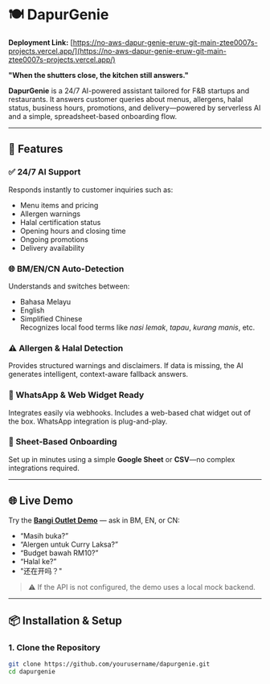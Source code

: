 # 🍽️ DapurGenie 

**Deployment Link:** [https://no-aws-dapur-genie-eruw-git-main-ztee0007s-projects.vercel.app/](https://no-aws-dapur-genie-eruw-git-main-ztee0007s-projects.vercel.app/)

**"When the shutters close, the kitchen still answers."**

**DapurGenie** is a 24/7 AI-powered assistant tailored for F&B startups and restaurants. It answers customer queries about menus, allergens, halal status, business hours, promotions, and delivery—powered by serverless AI and a simple, spreadsheet-based onboarding flow.

---

## 🚀 Features

### ✅ 24/7 AI Support  
Responds instantly to customer inquiries such as:
- Menu items and pricing
- Allergen warnings
- Halal certification status
- Opening hours and closing time
- Ongoing promotions
- Delivery availability

### 🌐 BM/EN/CN Auto-Detection  
Understands and switches between:
- Bahasa Melayu
- English
- Simplified Chinese  
Recognizes local food terms like _nasi lemak_, _tapau_, _kurang manis_, etc.

### ⚠️ Allergen & Halal Detection  
Provides structured warnings and disclaimers. If data is missing, the AI generates intelligent, context-aware fallback answers.

### 💬 WhatsApp & Web Widget Ready  
Integrates easily via webhooks. Includes a web-based chat widget out of the box. WhatsApp integration is plug-and-play.

### 🧾 Sheet-Based Onboarding  
Set up in minutes using a simple **Google Sheet** or **CSV**—no complex integrations required.

---

## 🌐 Live Demo

Try the [**Bangi Outlet Demo**](#) — ask in BM, EN, or CN:

- “Masih buka?”
- “Alergen untuk Curry Laksa?”
- “Budget bawah RM10?”
- “Halal ke?”
- "还在开吗？"

> ⚠️ If the API is not configured, the demo uses a local mock backend.

---

## 📦 Installation & Setup

### 1. Clone the Repository

```bash
git clone https://github.com/yourusername/dapurgenie.git
cd dapurgenie



